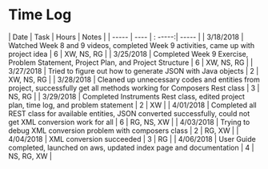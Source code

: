# Time Log

| Date | Task | Hours | Notes |
| -----  |  ---- |    : -----:|   ----- |
| 3/18/2018 | Watched Week 8 and 9 videos, completed Week 9 activities, came up with project idea | 6 | XW, NS, RG |
| 3/25/2018 | Completed Week 9 Exercise, Problem Statement, Project Plan, and Project Structure  | 6 | XW, NS, RG |
| 3/27/2018 | Tried to figure out how to generate JSON with Java objects | 2 | XW, NS, RG |
| 3/28/2018 | Cleaned up unnecessary codes and entities from project, successfully get all methods working for Composers Rest class | 3 | NS, RG |
| 3/29/2018 | Completed Instruments Rest class, edited project plan, time log, and problem statement | 2 | XW |
| 4/01/2018 | Completed all REST class for available entities, JSON converted successfully, could not get XML conversion work for all | 6 | RG, NS, XW |
| 4/03/2018 | Trying to debug XML conversion problem with composers class | 2 | RG, XW |
| 4/04/2018 | XML conversion succeeded | 3 | RG |
| 4/06/2018 | User Guide completed, launched on aws, updated index page and documentation | 4 | NS, RG, XW |

